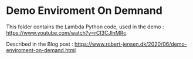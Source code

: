 # Demo Enviroment On Demnand

This folder contains the Lambda Python code, used in the demo :
https://www.youtube.com/watch?v=rCI3CJlnMRc

Described in the Blog post : https://www.robert-jensen.dk/2020/06/demo-enviroment-on-demand.html
